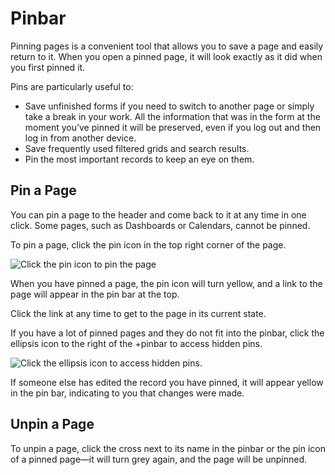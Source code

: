 <a id="user-guide-ui-components-pinned"></a>

# Pinbar

Pinning pages is a convenient tool that allows you to save a page and easily return to it. When you open a pinned page,
it will look exactly as it did when you first pinned it.

Pins are particularly useful to:

* Save unfinished forms if you need to switch to another page or simply take a break in your work. All the information
  that was in the form at the moment you’ve pinned it will be preserved, even if you log out and then log in from
  another device.
* Save frequently used filtered grids and search results.
* Pin the most important records to keep an eye on them.

## Pin a Page

You can pin a page to the header and come back to it at any time in one click. Some pages, such as Dashboards or Calendars, cannot be pinned.

To pin a page, click the pin icon in the top right corner of the page.

![Click the pin icon to pin the page](user/img/getting_started/navigation/pin.png)

When you have pinned a page, the pin icon will turn yellow, and a link to the page will appear in the pin bar at the top.

Click the link at any time to get to the page in its current state.

If you have a lot of pinned pages and they do not fit into the pinbar, click the ellipsis icon to the right of the
+pinbar to access hidden pins.

![Click the ellipsis icon to access hidden pins.](user/img/getting_started/navigation/pin_2.png)

If someone else has edited the record you have pinned, it will appear yellow in the pin bar, indicating to you that
changes were made.

## Unpin a Page

To unpin a page, click the cross next to its name in the pinbar or the pin icon of a pinned page—it will turn grey
again, and the page will be unpinned.
